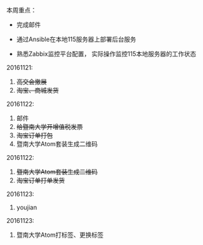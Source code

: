 本周重点：

* 完成邮件

* 通过Ansible在本地115服务器上部署后台服务

* 熟悉Zabbix监控平台配置， 实际操作监控115本地服务器的工作状态


20161121:

1. ~~高交会撤展~~
2. ~~淘宝、商城发货~~

20161122:

1. 邮件
2. ~~给暨南大学开增值税发票~~
3. ~~淘宝订单打包~~
4. 暨南大学Atom套装生成二维码

20161122:

1. ~~暨南大学Atom套装生成二维码~~
2. ~~淘宝订单打单发货~~

20161123:

1. youjian


20161123:

1. 暨南大学Atom打标签、更换标签



